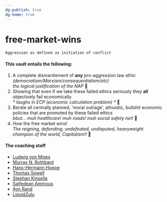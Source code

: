 ```yaml
---
dg-publish: true
dg-home: true
---
```

# free-market-wins
`Aggression as defined as initiation of conflict`

#### This vault entails the following:
1. A complete dismantlement of **any** pro-aggression law ethic _(democratism/Marxism/consequentialism/etc)_\
   _the logical justification of the NAP_ 🌟
2. Showing that even if we take these failed ethics seriously they **all** objectively fail economically\
   _* laughs in ECP (economic calculation problem) *_ 🤣
3. Berate all centrally planned, 'moral outrage', altruistic, bullshit economic policies that are promoted by these failed ethics\
   _bbut... muh healthcare! muh roads! muh social safety net!_ 🤡
4. How the free market wins!\
   _The reigning, defending, undefeated, undisputed, heavyweight champion of the world, Capitalism!!_ 👑

#### The coaching staff
- [Ludwig von Mises](https://en.wikipedia.org/wiki/Ludwig_von_Mises)
- [Murray N. Rothbard](https://en.wikipedia.org/wiki/Murray_Rothbard)
- [Hans-Hermann Hoppe](https://en.wikipedia.org/wiki/Hans-Hermann_Hoppe)
- [Thomas Sowell](https://en.wikipedia.org/wiki/Thomas_Sowell)
- [Stephan Kinsella](https://en.wikipedia.org/wiki/Stephan_Kinsella)
- [Saifedean Ammous](https://saifedean.com/)
-  [Ayn Rand](https://en.wikipedia.org/wiki/Ayn_Rand)
- [LiquidZulu](https://www.youtube.com/@LiquidZulu)

